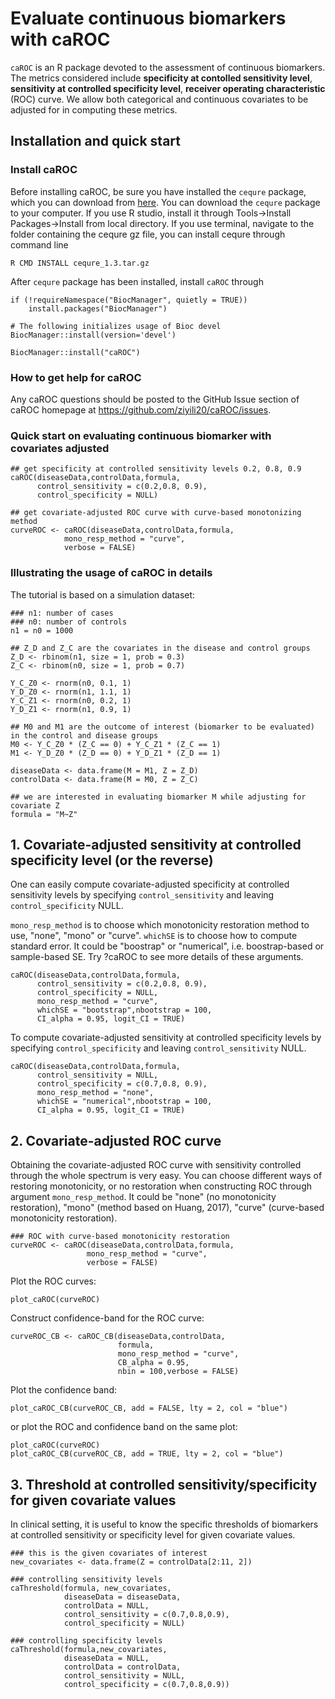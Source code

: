# Evaluate continuous biomarkers with caROC

`caROC` is an R package devoted to the assessment of continuous biomarkers. The metrics considered include **specificity at contolled sensitivity level**, **sensitivity at controlled specificity level**, **receiver operating characteristic** (ROC) curve. We allow both categorical and continuous covariates to be adjusted for in computing these metrics.

## Installation and quick start

### Install caROC

Before installing caROC, be sure you have installed the `cequre` package, which you can download from [here](http://web1.sph.emory.edu/users/yhuang5/software/index.html). You can download the `cequre` package to your computer. If you use R studio, install it through Tools->Install Packages->Install from local directory. If you use terminal, navigate to the folder containing the cequre gz file, you can install cequre through command line

```
R CMD INSTALL cequre_1.3.tar.gz
```

After `cequre` package has been installed, install `caROC` through

```{r install, message=FALSE, warning=FALSE}
if (!requireNamespace("BiocManager", quietly = TRUE))
    install.packages("BiocManager")

# The following initializes usage of Bioc devel
BiocManager::install(version='devel')

BiocManager::install("caROC")
```

### How to get help for caROC

Any caROC questions should be posted
to the GitHub Issue section of caROC 
homepage at https://github.com/ziyili20/caROC/issues.

### Quick start on evaluating continuous biomarker with covariates adjusted

```{r quick_start, eval = FALSE}
## get specificity at controlled sensitivity levels 0.2, 0.8, 0.9
caROC(diseaseData,controlData,formula,
      control_sensitivity = c(0.2,0.8, 0.9),
      control_specificity = NULL)
      
## get covariate-adjusted ROC curve with curve-based monotonizing method
curveROC <- caROC(diseaseData,controlData,formula,
            mono_resp_method = "curve", 
            verbose = FALSE)
```

### Illustrating the usage of caROC in details

The tutorial is based on a simulation dataset:

```{r getdata, eval = FALSE}
### n1: number of cases
### n0: number of controls
n1 = n0 = 1000

## Z_D and Z_C are the covariates in the disease and control groups
Z_D <- rbinom(n1, size = 1, prob = 0.3)
Z_C <- rbinom(n0, size = 1, prob = 0.7)

Y_C_Z0 <- rnorm(n0, 0.1, 1)
Y_D_Z0 <- rnorm(n1, 1.1, 1)
Y_C_Z1 <- rnorm(n0, 0.2, 1)
Y_D_Z1 <- rnorm(n1, 0.9, 1)

## M0 and M1 are the outcome of interest (biomarker to be evaluated) in the control and disease groups
M0 <- Y_C_Z0 * (Z_C == 0) + Y_C_Z1 * (Z_C == 1)
M1 <- Y_D_Z0 * (Z_D == 0) + Y_D_Z1 * (Z_D == 1)

diseaseData <- data.frame(M = M1, Z = Z_D)
controlData <- data.frame(M = M0, Z = Z_C)

## we are interested in evaluating biomarker M while adjusting for covariate Z
formula = "M~Z"
```

## 1. Covariate-adjusted sensitivity at controlled specificity level (or the reverse)


One can easily compute covariate-adjusted specificity at controlled sensitivity levels by specifying `control_sensitivity` and leaving `control_specificity` NULL. 

`mono_resp_method` is to choose which monotonicity restoration method to use, "none", "mono" or "curve". `whichSE` is to choose how to compute standard error. It could be "boostrap" or "numerical", i.e. boostrap-based or sample-based SE. Try ?caROC to see more details of these arguments.

```{r controlspec}
caROC(diseaseData,controlData,formula,
      control_sensitivity = c(0.2,0.8, 0.9),
      control_specificity = NULL,
      mono_resp_method = "curve",
      whichSE = "bootstrap",nbootstrap = 100,
      CI_alpha = 0.95, logit_CI = TRUE)
```

To compute covariate-adjusted sensitivity at controlled specificity levels by specifying `control_specificity` and leaving `control_sensitivity` NULL. 

```{r controlsens}
caROC(diseaseData,controlData,formula,
      control_sensitivity = NULL,
      control_specificity = c(0.7,0.8, 0.9),
      mono_resp_method = "none",
      whichSE = "numerical",nbootstrap = 100,
      CI_alpha = 0.95, logit_CI = TRUE)
```

## 2. Covariate-adjusted ROC curve

Obtaining the covariate-adjusted ROC curve with sensitivity controlled through the whole spectrum is very easy. You can choose different ways of restoring monotonicity, or no restoration when constructing ROC through argument `mono_resp_method`. It could be "none" (no monotonicity restoration), "mono" (method based on Huang, 2017), "curve" (curve-based monotonicity restoration). 

```{r ROC}
### ROC with curve-based monotonicity restoration
curveROC <- caROC(diseaseData,controlData,formula,
                 mono_resp_method = "curve", 
                 verbose = FALSE)
```

Plot the ROC curves:

```{r plotROC}
plot_caROC(curveROC)
```

Construct confidence-band for the ROC curve:

```{r ROC}
curveROC_CB <- caROC_CB(diseaseData,controlData,
						formula, 
						mono_resp_method = "curve",
						CB_alpha = 0.95,
						nbin = 100,verbose = FALSE)
 ```   
 
Plot the confidence band:

```{r plotROCband}
plot_caROC_CB(curveROC_CB, add = FALSE, lty = 2, col = "blue")                   
```

or plot the ROC and confidence band on the same plot:

```{r plotROCband}
plot_caROC(curveROC)
plot_caROC_CB(curveROC_CB, add = TRUE, lty = 2, col = "blue")
```

## 3. Threshold at controlled sensitivity/specificity for given covariate values

In clinical setting, it is useful to know the specific thresholds of biomarkers at controlled sensitivity or specificity level for given covariate values.

```{r treshold}
### this is the given covariates of interest
new_covariates <- data.frame(Z = controlData[2:11, 2])

### controlling sensitivity levels
caThreshold(formula, new_covariates,
            diseaseData = diseaseData,
            controlData = NULL,
            control_sensitivity = c(0.7,0.8,0.9),
            control_specificity = NULL)
            
### controlling specificity levels
caThreshold(formula,new_covariates,
            diseaseData = NULL,
            controlData = controlData,
            control_sensitivity = NULL,
            control_specificity = c(0.7,0.8,0.9))
```




